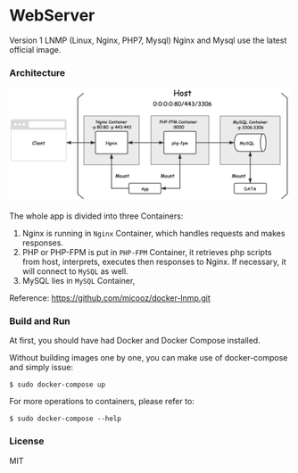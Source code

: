 # WebServer

Version 1 LNMP (Linux, Nginx, PHP7, Mysql)
Nginx and Mysql use the latest official image.

### Architecture

![architecture][1]

The whole app is divided into three Containers:

1. Nginx is running in `Nginx` Container, which handles requests and makes responses.
2. PHP or PHP-FPM is put in `PHP-FPM` Container, it retrieves php scripts from host, interprets, executes then responses to Nginx. If necessary, it will connect to `MySQL` as well.
3. MySQL lies in `MySQL` Container,
 
Reference: https://github.com/micooz/docker-lnmp.git

[1]: architecture.png

### Build and Run
At first, you should have had Docker and Docker Compose installed.

Without building images one by one, you can make use of docker-compose and simply issue:

	$ sudo docker-compose up

For more operations to containers, please refer to:

	$ sudo docker-compose --help

### License

MIT
